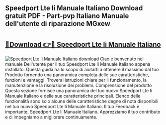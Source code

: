## Speedport Lte Ii Manuale Italiano Download gratuit PDF - Part-pvp Italiano Manuale dell'utente di riparazione MGxew

# <h2><a href="http://df9mnpw.blite.top/?on=Speedport+Lte+Ii+Manuale+Italiano">🔗Download 👉🔴 Speedport Lte Ii Manuale Italiano</a></h2>

[![Speedport Lte Ii Manuale Italiano download](https://i.imgur.com/lujVjoI.png)](http://df9mnpw.blite.top/?on=Speedport+Lte+Ii+Manuale+Italiano)
Ciao e benvenuto nel manuale Dell'utente per il tuo Speedport Lte Ii Manuale Italiano appena installato. Questa guida ha lo scopo di aiutarti a ottenere il massimo dal tuo Prodotto fornendo una panoramica completa delle sue caratteristiche, funzioni e vantaggi. Troverai istruzioni chiare per il funzionamento, la manutenzione e la risoluzione dei problemi. Comprensione del prodotto Questa sezione fornisce una panoramica del tuo nuovo Speedport Lte Ii Manuale Italiano e delle sue caratteristiche principali. Elenco delle funzionalità sono solo alcune delle caratteristiche degne di nota disponibili nel tuo nuovo Speedport Lte Ii Manuale Italiano. Il tuo Feedback è importante, Speedport Lte Ii Manuale Italiano. Apprezziamo il tuo contributo e ci impegniamo a migliorare continuamente.
